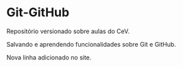 # Git-GitHub
 Repositório versionado sobre aulas do CeV.

 Salvando e aprendendo funcionalidades sobre Git e GitHub.

 Nova linha adicionado no site.
